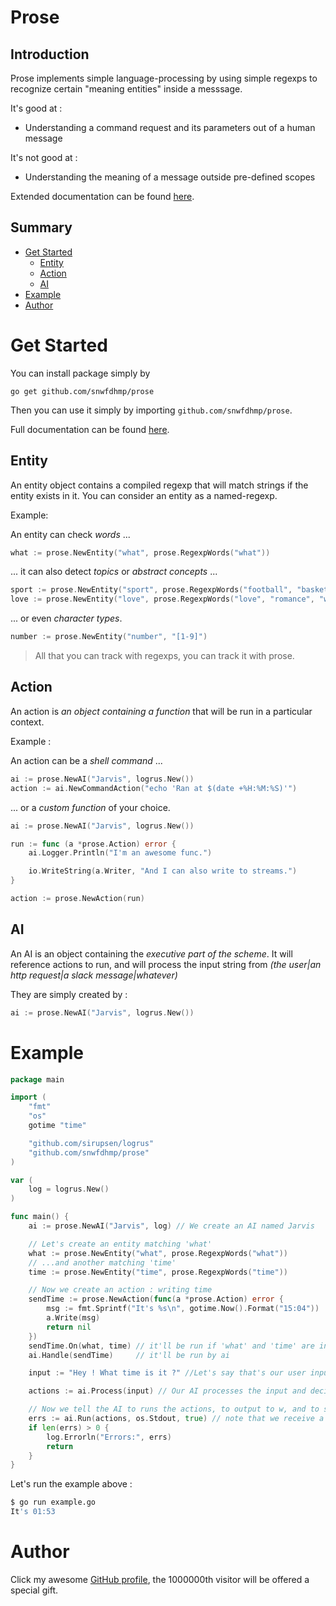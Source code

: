 # Prose

## Introduction

Prose implements simple language-processing by using simple regexps to recognize certain "meaning entities" inside a messsage.

It's good at :

- Understanding a command request and its parameters out of a human message

It's not good at :

- Understanding the meaning of a message outside pre-defined scopes

Extended documentation can be found [here](https://godoc.org/github.com/snwfdhmp/prose).

## Summary

- [Get Started](#get-started)
	- [Entity](#entity)
	- [Action](#action)
	- [AI](#ai)
- [Example](#example)
- [Author](#author)

# Get Started

You can install package simply by

```
go get github.com/snwfdhmp/prose
```

Then you can use it simply by importing `github.com/snwfdhmp/prose`.

Full documentation can be found [here](https://godoc.org/github.com/snwfdhmp/prose).

## Entity

An entity object contains a compiled regexp that will match strings if the entity exists in it.
You can consider an entity as a named-regexp.

Example:

An entity can check *words* ...

```go
what := prose.NewEntity("what", prose.RegexpWords("what"))
```

... it can also detect *topics* or *abstract concepts* ...
```go
sport := prose.NewEntity("sport", prose.RegexpWords("football", "basketball", "hockey"))
love := prose.NewEntity("love", prose.RegexpWords("love", "romance", "wife"))
```

... or even *character types*.
```go
number := prose.NewEntity("number", "[1-9]")
```

> All that you can track with regexps, you can track it with prose.

## Action

An action is _an object containing a function_ that will be run in a particular context.

Example :

An action can be a *shell command* ...

```go
ai := prose.NewAI("Jarvis", logrus.New())
action := ai.NewCommandAction("echo 'Ran at $(date +%H:%M:%S)'")
```

... or a *custom function* of your choice.

```go
ai := prose.NewAI("Jarvis", logrus.New())

run := func (a *prose.Action) error {
	ai.Logger.Println("I'm an awesome func.")

	io.WriteString(a.Writer, "And I can also write to streams.")
}

action := prose.NewAction(run)
```

## AI

An AI is an object containing the *executive part of the scheme*.
It will reference actions to run, and will process the input string from _(the user|an http request|a slack message|whatever)_

They are simply created by :

```go
ai := prose.NewAI("Jarvis", logrus.New())
```

# Example

```go
package main

import (
	"fmt"
	"os"
	gotime "time"

	"github.com/sirupsen/logrus"
	"github.com/snwfdhmp/prose"
)

var (
	log = logrus.New()
)

func main() {
	ai := prose.NewAI("Jarvis", log) // We create an AI named Jarvis

	// Let's create an entity matching 'what'
	what := prose.NewEntity("what", prose.RegexpWords("what"))
	// ...and another matching 'time'
	time := prose.NewEntity("time", prose.RegexpWords("time"))

	// Now we create an action : writing time
	sendTime := prose.NewAction(func(a *prose.Action) error {
		msg := fmt.Sprintf("It's %s\n", gotime.Now().Format("15:04"))
		a.Write(msg)
		return nil
	})
	sendTime.On(what, time) // it'll be run if 'what' and 'time' are in the tested strign
	ai.Handle(sendTime)     // it'll be run by ai

	input := "Hey ! What time is it ?" //Let's say that's our user input

	actions := ai.Process(input) // Our AI processes the input and decide which actions to run

	// Now we tell the AI to runs the actions, to output to w, and to stop at first error
	errs := ai.Run(actions, os.Stdout, true) // note that we receive a slice of errors
	if len(errs) > 0 {
		log.Errorln("Errors:", errs)
		return
	}
}
```

Let's run the example above :

```sh
$ go run example.go
It's 01:53
```

# Author

Click my awesome [GitHub profile](https://github.com/snwfdhmp), the 1000000th visitor will be offered a special gift.
